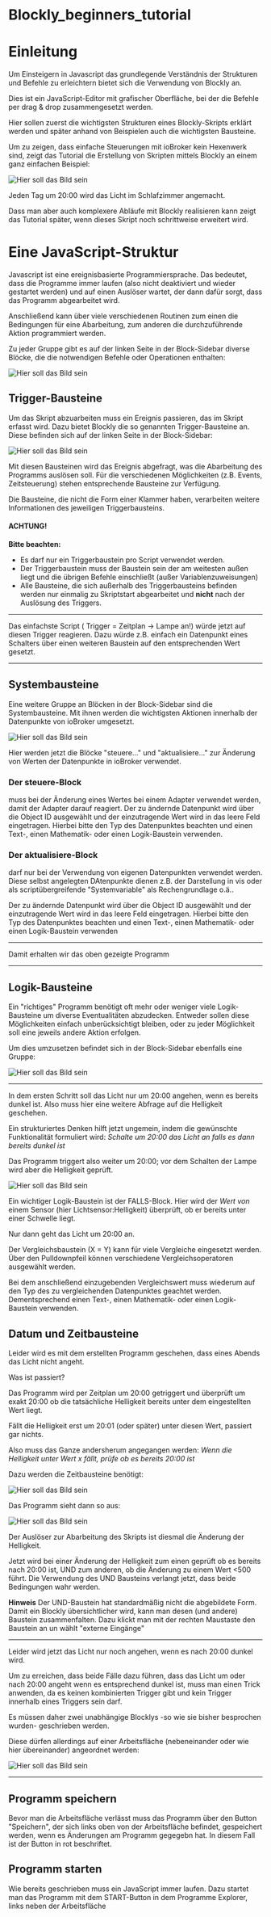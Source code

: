 # Blockly_beginners_tutorial

# Einleitung

Um Einsteigern in Javascript das grundlegende Verständnis der Strukturen und Befehle zu erleichtern
bietet sich die Verwendung von Blockly an.

Dies ist ein JavaScript-Editor mit grafischer Oberfläche, bei der die Befehle per drag & drop
zusammengesetzt werden.

Hier sollen zuerst die wichtigsten Strukturen eines Blockly-Skripts erklärt werden und später 
anhand von Beispielen auch die wichtigsten Bausteine.

Um zu zeigen, dass einfache Steuerungen mit ioBroker kein Hexenwerk sind, zeigt das Tutorial die Erstellung 
von Skripten mittels Blockly an einem ganz einfachen Beispiel:

![Hier soll das Bild sein](/Media/Licht_an_20_00.jpg "ein einfaches Programm")

Jeden Tag um 20:00 wird das Licht im Schlafzimmer angemacht.

Dass man aber auch komplexere Abläufe mit Blockly realisieren kann zeigt das Tutorial später, wenn dieses 
Skript noch schrittweise erweitert wird.


# Eine JavaScript-Struktur

Javascript ist eine ereignisbasierte Programmiersprache. Das bedeutet, dass die Programme immer laufen 
(also nicht deaktiviert und wieder gestartet werden) und auf einen Auslöser wartet, der dann dafür sorgt, 
dass das Programm abgearbeitet wird.

Anschließend kann über viele verschiedenen Routinen zum einen die Bedingungen für eine Abarbeitung, 
zum anderen die durchzuführende Aktion programmiert werden.

Zu jeder Gruppe gibt es auf der linken Seite in der Block-Sidebar diverse Blöcke, die die notwendigen 
Befehle oder Operationen enthalten:

![Hier soll das Bild sein](/Media/ioBroker_Blockly_Block_Sidebar.jpg "Die Block-Sidebar")



## Trigger-Bausteine

Um das Skript abzuarbeiten muss ein Ereignis passieren, das im Skript erfasst wird. Dazu bietet Blockly 
die so genannten Trigger-Bausteine an. Diese befinden sich auf der linken Seite in der Block-Sidebar:

![Hier soll das Bild sein](/Media/ioBroker_Blockly_Blocks_Trigger.jpg "Die Triggerbausteine")

Mit diesen Bausteinen wird das Ereignis abgefragt, was die Abarbeitung des Programms auslösen soll.
Für die verschiedenen Möglichkeiten (z.B. Events, Zeitsteuerung) stehen entsprechende Bausteine zur Verfügung.

Die Bausteine, die nicht die Form einer Klammer haben, verarbeiten weitere Informationen des jeweiligen Triggerbausteins.

#### **ACHTUNG!**
**Bitte beachten:**
* Es darf nur ein Triggerbaustein pro Script verwendet werden.
* Der Triggerbaustein muss der Baustein sein der am weitesten außen liegt und die übrigen Befehle einschließt (außer Variablenzuweisungen)
* Alle Bausteine, die sich außerhalb des Triggerbausteins befinden werden nur einmalig zu Skriptstart abgearbeitet und 
**nicht** nach der Auslösung des Triggers.


---

Das einfachste Script ( Trigger = Zeitplan -> Lampe an!) würde jetzt auf diesen Trigger reagieren. Dazu würde z.B. 
einfach ein Datenpunkt eines Schalters über einen weiteren Baustein auf den entsprechenden Wert gesetzt.

---

## Systembausteine

Eine weitere Gruppe an Blöcken in der Block-Sidebar sind die Systembausteine. Mit ihnen werden die wichtigsten 
Aktionen innerhalb der Datenpunkte von ioBroker umgesetzt.

![Hier soll das Bild sein](/Media/ioBroker_Blockly_Blocks_System.jpg "Die Systembausteine")

Hier werden jetzt die Blöcke "steuere..." und "aktualisiere..." zur Änderung von Werten der Datenpunkte in ioBroker verwendet.

### Der steuere-Block

muss bei der Änderung eines Wertes bei einem Adapter verwendet werden, damit der Adapter darauf reagiert. 
Der zu ändernde Datenpunkt wird über die Object ID ausgewählt und der einzutragende Wert wird in das leere Feld eingetragen.
Hierbei bitte den Typ des Datenpunktes beachten und einen Text-, einen Mathematik- oder einen Logik-Baustein verwenden.

### Der aktualisiere-Block
darf nur bei der Verwendung von eigenen Datenpunkten verwendet werden. Diese selbst angelegten DAtenpunkte dienen z.B. 
der Darstellung in vis oder als scriptübergreifende "Systemvariable" als Rechengrundlage o.ä..

Der zu ändernde Datenpunkt wird über die Object ID ausgewählt und der einzutragende Wert wird in das leere Feld eingetragen.
Hierbei bitte den Typ des Datenpunktes beachten und einen Text-, einen Mathematik- oder einen Logik-Baustein verwenden

---

Damit erhalten wir das oben gezeigte Programm 

---

## Logik-Bausteine

Ein "richtiges" Programm benötigt oft mehr oder weniger viele Logik-Bausteine um diverse Eventualitäten abzudecken. 
Entweder sollen diese Möglichkeiten einfach unberücksichtigt bleiben, oder zu jeder Möglichkeit soll eine 
jeweils andere Aktion erfolgen.

Um dies umzusetzen befindet sich in der Block-Sidebar ebenfalls eine Gruppe:

![Hier soll das Bild sein](/Media/ioBroker_Blockly_Blocks_Logik.jpg "Die Logikbausteine")

---

In dem ersten Schritt soll das Licht nur um 20:00 angehen, wenn es bereits dunkel ist. Also muss hier eine weitere Abfrage auf die Helligkeit geschehen.

Ein strukturiertes Denken hilft jetzt ungemein, indem die gewünschte Funktionalität formuliert wird:
*Schalte um 20:00 das Licht an falls es dann bereits dunkel ist*

Das Programm triggert also weiter um 20:00; vor dem Schalten der Lampe wird aber die Helligkeit geprüft.

![Hier soll das Bild sein](/Media/Licht_an_20_00_dunkel.jpg "ein Programm mit Bedingung")

Ein wichtiger Logik-Baustein ist der FALLS-Block.
Hier wird der *Wert von* einem Sensor (hier Lichtsensor:Helligkeit) überprüft, ob er bereits unter einer Schwelle liegt.

Nur dann geht das Licht um 20:00 an.

Der Vergleichsbaustein (X = Y) kann für viele Vergleiche eingesetzt werden. Über den Pulldownpfeil können verschiedene 
Vergleichsoperatoren ausgewählt werden.

Bei dem anschließend einzugebenden Vergleichswert muss wiederum auf den Typ des zu vergleichenden Datenpunktes geachtet werden.
Dementsprechend einen Text-, einen Mathematik- oder einen Logik-Baustein verwenden.


## Datum und Zeitbausteine

Leider wird es mit dem erstellten Programm geschehen, dass eines Abends das Licht nicht angeht. 

Was ist passiert?

Das Programm wird per Zeitplan um 20:00 getriggert und überprüft um exakt 20:00 ob die tatsächliche Helligkeit bereits 
unter dem eingestellten Wert liegt.

Fällt die Helligkeit erst um 20:01 (oder später) unter diesen Wert, passiert gar nichts.

Also muss das Ganze andersherum angegangen werden:
*Wenn die Helligkeit unter Wert x fällt, prüfe ob es bereits 20:00 ist*

Dazu werden die Zeitbausteine benötigt:

![Hier soll das Bild sein](/Media/ioBroker_Blockly_Blocks_Trigger.jpg "Die Zeitbausteine")

Das Programm sieht dann so aus:

![Hier soll das Bild sein](/Media/Licht_an_dunkel_20_00.jpg "ein Programm mit Bedingung")

Der Auslöser zur Abarbeitung des Skripts ist diesmal die Änderung der Helligkeit.

Jetzt wird bei einer Änderung der Helligkeit zum einen geprüft ob es bereits nach 20:00 ist, UND zum anderen, 
ob die Änderung zu einem Wert <500 führt. Die Verwendung des UND Bausteins verlangt jetzt, dass beide 
Bedingungen wahr werden.

**Hinweis**
Der UND-Baustein hat standardmäßig nicht die abgebildete Form. Damit ein Blockly übersichtlicher wird, kann man desen (und andere) Baustein zusammenfalten. Dazu klickt man mit der rechten Maustaste den Baustein an un wählt "externe Eingänge"

---

Leider wird jetzt das Licht nur noch angehen, wenn es nach 20:00 dunkel wird.

Um zu erreichen, dass beide Fälle dazu führen, dass das Licht um oder nach 20:00 angeht wenn es entsprechend dunkel ist, 
muss man einen Trick anwenden, da es keinen kombinierten Trigger gibt und kein Trigger innerhalb eines Triggers sein darf.

Es müssen daher zwei unabhängige Blocklys -so wie sie bisher besprochen wurden- geschrieben werden.

Diese dürfen allerdings auf einer Arbeitsfläche (nebeneinander oder wie hier übereinander) angeordnet werden:

![Hier soll das Bild sein](/Media/Licht_an_Kombi.jpg "Zwei Trigger")

---

## Programm speichern

Bevor man die Arbeitsfläche verlässt muss das Programm über den Button "Speichern", der sich links oben 
von der Arbeitsfläche befindet, gespeichert werden, wenn es Änderungen am Programm gegegebn hat.
In diesem Fall ist der Button in rot beschriftet.


## Programm starten

Wie bereits geschrieben muss ein JavaScript immer laufen.
Dazu startet man das Programm mit dem START-Button in dem Programme Explorer, links neben der Arbeitsfläche
